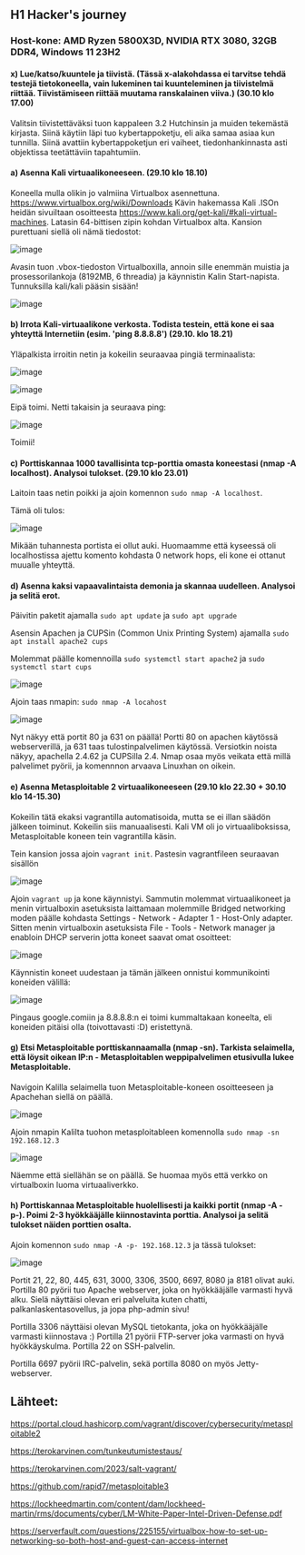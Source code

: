 ## H1 Hacker's journey
### Host-kone: AMD Ryzen 5800X3D, NVIDIA RTX 3080, 32GB DDR4, Windows 11 23H2

#### x) Lue/katso/kuuntele ja tiivistä. (Tässä x-alakohdassa ei tarvitse tehdä testejä tietokoneella, vain lukeminen tai kuunteleminen ja tiivistelmä riittää. Tiivistämiseen riittää muutama ranskalainen viiva.) (30.10 klo 17.00)

Valitsin tiivistettäväksi tuon kappaleen 3.2 Hutchinsin ja muiden tekemästä kirjasta. Siinä käytiin läpi tuo kybertappoketju, eli aika samaa asiaa kun tunnilla. Siinä avattiin kybertappoketjun eri vaiheet, tiedonhankinnasta asti objektissa teetättäviin tapahtumiin. 

#### a) Asenna Kali virtuaalikoneeseen. (29.10 klo 18.10)
Koneella mulla olikin jo valmiina Virtualbox asennettuna. https://www.virtualbox.org/wiki/Downloads 
Kävin hakemassa Kali .ISOn heidän sivuiltaan osoitteesta https://www.kali.org/get-kali/#kali-virtual-machines.
Latasin 64-bittisen zipin kohdan Virtualbox alta. Kansion purettuani siellä oli nämä tiedostot:

![image](https://github.com/user-attachments/assets/07d8cd57-4172-4c1f-adfb-2e5fd71c7129)

Avasin tuon .vbox-tiedoston Virtualboxilla, annoin sille enemmän muistia ja prosessorilankoja (8192MB, 6 threadia) ja käynnistin Kalin Start-napista. 
Tunnuksilla kali/kali pääsin sisään!

![image](https://github.com/user-attachments/assets/e22b7418-e2fa-4c15-8045-29a93d055413)

#### b) Irrota Kali-virtuaalikone verkosta. Todista testein, että kone ei saa yhteyttä Internetiin (esim. 'ping 8.8.8.8') (29.10. klo 18.21)
Yläpalkista irroitin netin ja kokeilin seuraavaa pingiä terminaalista: 

![image](https://github.com/user-attachments/assets/e7d23855-c212-4a37-a3f5-0c81d8906c86)

![image](https://github.com/user-attachments/assets/ac1a69ce-ef7f-47e7-86eb-d45f7bbf0a03)

Eipä toimi. Netti takaisin ja seuraava ping:

![image](https://github.com/user-attachments/assets/343b2947-5d21-49e1-a1f4-b40343812d29)

Toimii!
  
####   c) Porttiskannaa 1000 tavallisinta tcp-porttia omasta koneestasi (nmap -A localhost). Analysoi tulokset. (29.10 klo 23.01)

Laitoin taas netin poikki ja ajoin komennon ```sudo nmap -A localhost```.

Tämä oli tulos: 

![image](https://github.com/user-attachments/assets/957d7075-f1a8-40b2-a1db-b64fc0835283)

Mikään tuhannesta portista ei ollut auki. Huomaamme että kyseessä oli localhostissa ajettu komento kohdasta 0 network hops, eli kone ei ottanut muualle yhteyttä. 
  
####   d) Asenna kaksi vapaavalintaista demonia ja skannaa uudelleen. Analysoi ja selitä erot.

Päivitin paketit ajamalla `sudo apt update` ja `sudo apt upgrade`

Asensin Apachen ja CUPSin (Common Unix Printing System) ajamalla `sudo apt install apache2 cups`

Molemmat päälle komennoilla `sudo systemctl start apache2` ja `sudo systemctl start cups`

![image](https://github.com/user-attachments/assets/a47ed264-58d6-4bbc-ac61-ec2cd73ea9b4)

Ajoin taas nmapin: `sudo nmap -A locahost`

![image](https://github.com/user-attachments/assets/e09e3401-0670-4165-8801-8c593e7a3758)

Nyt näkyy että portit 80 ja 631 on päällä! Portti 80 on apachen käytössä webserverillä, ja 631 taas tulostinpalvelimen käytössä. Versiotkin noista näkyy, apachella 2.4.62 ja CUPSilla 2.4. Nmap osaa myös veikata että millä palvelimet pyörii, ja komennnon arvaava Linuxhan on oikein. 

####   e) Asenna Metasploitable 2 virtuaalikoneeseen (29.10 klo 22.30 + 30.10 klo 14-15.30)

Kokeilin tätä ekaksi vagrantilla automatisoida, mutta se ei illan säädön jälkeen toiminut. Kokeilin siis manuaalisesti. Kali VM oli jo virtuaaliboksissa, Metasploitable koneen tein vagrantilla käsin. 

Tein kansion jossa ajoin `vagrant init`. Pastesin vagrantfileen seuraavan sisällön 

![image](https://github.com/user-attachments/assets/376b2ee0-c736-454a-b0cd-d654f695d720)

Ajoin `vagrant up` ja kone käynnistyi. Sammutin molemmat virtuaalikoneet ja menin virtualboxin asetuksista laittamaan molemmille Bridged networking moden päälle kohdasta Settings - Network - Adapter 1 - Host-Only adapter. Sitten menin virtualboxin asetuksista File - Tools - Network manager ja enabloin DHCP serverin jotta koneet saavat omat osoitteet:

![image](https://github.com/user-attachments/assets/031373f7-f920-45b8-9f9d-4e1d80601aa9)

Käynnistin koneet uudestaan ja tämän jälkeen onnistui kommunikointi koneiden välillä:

![image](https://github.com/user-attachments/assets/2060ecbb-ea79-44a2-a28d-b5ab3a044666)

Pingaus google.comiin ja 8.8.8.8:n ei toimi kummaltakaan koneelta, eli koneiden pitäisi olla (toivottavasti :D) eristettynä.
   
#### g) Etsi Metasploitable porttiskannaamalla (nmap -sn). Tarkista selaimella, että löysit oikean IP:n - Metasploitablen weppipalvelimen etusivulla lukee Metasploitable.

Navigoin Kalilla selaimella tuon Metasploitable-koneen osoitteeseen ja Apachehan siellä on päällä. 

![image](https://github.com/user-attachments/assets/a8671893-0995-432d-996d-4a4479261e28)

Ajoin nmapin Kalilta tuohon metasploitableen komennolla `sudo nmap -sn 192.168.12.3`

![image](https://github.com/user-attachments/assets/dfc655a7-b62a-41d2-8830-ccf8872662ef)

Näemme että siellähän se on päällä. Se huomaa myös että verkko on virtualboxin luoma virtuaaliverkko. 

#### h) Porttiskannaa Metasploitable huolellisesti ja kaikki portit (nmap -A -p-). Poimi 2-3 hyökkääjälle kiinnostavinta porttia. Analysoi ja selitä tulokset näiden porttien osalta.

Ajoin komennon `sudo nmap -A -p- 192.168.12.3` ja tässä tulokset:

![image](https://github.com/user-attachments/assets/069d91c7-7666-452f-b094-17e238790746)

Portit 21, 22, 80, 445, 631, 3000, 3306, 3500, 6697, 8080 ja 8181 olivat auki. Portilla 80 pyörii tuo Apache webserver, joka on hyökkääjälle varmasti hyvä alku. Sielä näyttäisi olevan eri palveluita kuten chatti, palkanlaskentasovellus, ja jopa php-admin sivu!

Portilla 3306 näyttäisi olevan MySQL tietokanta, joka on hyökkääjälle varmasti kiinnostava :)
Portilla 21 pyörii FTP-server joka varmasti on hyvä hyökkäyskulma. Portilla 22 on SSH-palvelin. 

Portilla 6697 pyörii IRC-palvelin, sekä portilla 8080 on myös Jetty-webserver.


## Lähteet:

https://portal.cloud.hashicorp.com/vagrant/discover/cybersecurity/metasploitable2

https://terokarvinen.com/tunkeutumistestaus/

https://terokarvinen.com/2023/salt-vagrant/

https://github.com/rapid7/metasploitable3

https://lockheedmartin.com/content/dam/lockheed-martin/rms/documents/cyber/LM-White-Paper-Intel-Driven-Defense.pdf

https://serverfault.com/questions/225155/virtualbox-how-to-set-up-networking-so-both-host-and-guest-can-access-internet
